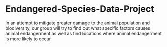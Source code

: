 # Endangered-Species-Data-Project
In an attempt to mitigate greater damage to the animal population and biodiversity, our group will try to find out what specific factors causes animal endangerment as well as find locations where animal endangerment is more likely to occur
